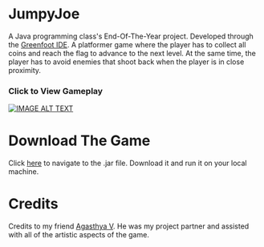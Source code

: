 # JumpyJoe
A Java programming class's End-Of-The-Year project. Developed through the [Greenfoot IDE](https://www.greenfoot.org/home). A platformer game where the player has to collect all coins and reach the flag to advance to the next level. At the same time, the player has to avoid enemies that shoot back when the player is in close proximity.

### Click to View Gameplay
[![IMAGE ALT TEXT](https://user-images.githubusercontent.com/60367213/94352336-436fed80-0029-11eb-8c32-d0052b642d8e.png)](https://youtu.be/0gJ5QLE--xI)

# Download The Game
Click [here](https://github.com/RivasCVA/JumpyJoe/blob/master/Platformer.jar) to navigate to the .jar file. Download it and run it on your local machine.

# Credits
Credits to my friend [Agasthya V](https://www.instagram.com/brown.soundd/). He was my project partner and assisted with all of the artistic aspects of the game.
